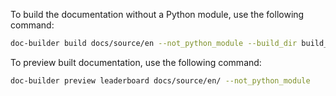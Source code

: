 
To build the documentation without a Python module, use the following command:
```bash
doc-builder build docs/source/en --not_python_module --build_dir build_dir
```

To preview built documentation, use the following command:
```bash
doc-builder preview leaderboard docs/source/en/ --not_python_module
```
